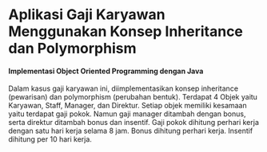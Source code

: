 # Aplikasi Gaji Karyawan Menggunakan Konsep Inheritance dan Polymorphism
#### Implementasi Object Oriented Programming dengan Java
Dalam kasus gaji karyawan ini, diimplementasikan konsep inheritance (pewarisan) dan polymorphism (perubahan bentuk).
Terdapat 4 Objek yaitu Karyawan, Staff, Manager, dan Direktur.
Setiap objek memiliki kesamaan yaitu terdapat gaji pokok. Namun gaji manager ditambah dengan bonus, serta direktur ditambah bonus dan insentif.
Gaji pokok dihitung perhari kerja dengan satu hari kerja selama 8 jam.
Bonus dihitung perhari kerja.
Insentif dihitung per 10 hari kerja.
